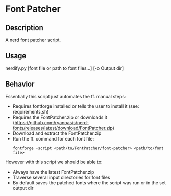 Font Patcher
===

## Description

A nerd font patcher script.

## Usage

nerdify.py [font file or path to font files...] [-o Output dir]

## Behavior

Essentially this script just automates the ff. manual steps:

- Requires fontforge installed or tells the user to install it (see: requirements.sh)
- Requires the FontPatcher.zip or downloads it
  (https://github.com/ryanoasis/nerd-fonts/releases/latest/download/FontPatcher.zip)
- Download and extract the FontPatcher.zip
- Run the ff. command for each font file:
  ```
  fontforge -script <path/to/FontPatcher/font-patcher> <path/to/font file>
  ```

However with this script we should be able to:

- Always have the latest FontPatcher.zip
- Traverse several input directories for font files
- By default saves the patched fonts where the script was run or in the
  set output dir
